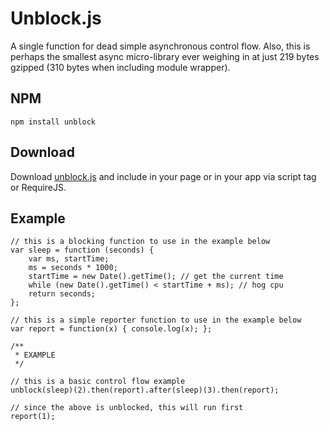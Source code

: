 # Unblock.js

A single function for dead simple asynchronous control flow. Also, this is perhaps the smallest async micro-library ever weighing in at just 219 bytes gzipped (310 bytes when including module wrapper).

## NPM

    npm install unblock

## Download

Download [unblock.js](https://github.com/machellerogden/unblock/blob/master/unblock.js) and include in your page or in your app via script tag or RequireJS.


## Example

    // this is a blocking function to use in the example below
    var sleep = function (seconds) {
        var ms, startTime;
        ms = seconds * 1000;
        startTime = new Date().getTime(); // get the current time
        while (new Date().getTime() < startTime + ms); // hog cpu
        return seconds;
    };

    // this is a simple reporter function to use in the example below
    var report = function(x) { console.log(x); };

    /**
     * EXAMPLE
     */

    // this is a basic control flow example
    unblock(sleep)(2).then(report).after(sleep)(3).then(report);

    // since the above is unblocked, this will run first
    report(1);


